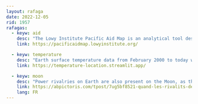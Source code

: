 ```yaml
---
layout: rafaga
date: 2022-12-05
rid: 1957
rafagas:
  - keyw: aid
    desc: "The Lowy Institute Pacific Aid Map is an analytical tool designed to improve aid effectiveness in the Pacific by improving foreign aid coordination, alignment and accountability"
    link: https://pacificaidmap.lowyinstitute.org/

  - keyw: temperature
    desc: "Earth surface temperature data from February 2000 to today with a resolution of 1000 m/px and for anywhere in the world"
    link: https://temperature-location.streamlit.app/

  - keyw: moon
    desc: "Power rivalries on Earth are also present on the Moon, as this article with a map of the main lunar exploration missions since 1959 shows"
    link: https://abpictoris.com/tpost/7ug5bf8521-quand-les-rivalits-de-pouvoir-sur-terre
    lang: FR
---
```

